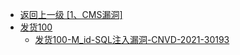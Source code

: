 - [返回上一级 [1、CMS漏洞]](/1、CMS漏洞)
- [发货100](/1、CMS漏洞/发货100/)
  - [发货100-M_id-SQL注入漏洞-CNVD-2021-30193](/1、CMS漏洞/发货100/发货100-M_id-SQL注入漏洞-CNVD-2021-30193.md)
